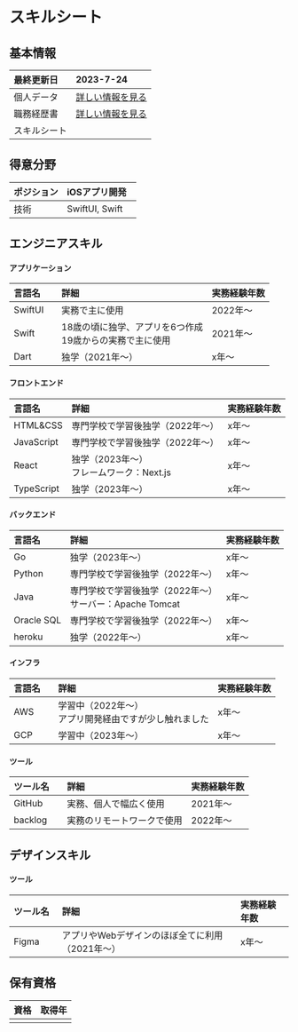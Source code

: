 # スキルシート
## 基本情報
| 最終更新日 | 2023-7-24 |
| :- | :- |
| 個人データ | [詳しい情報を見る](/personal-data.md) |
| 職務経歴書 | [詳しい情報を見る](/README.md) |
| スキルシート |  |

## 得意分野
| ポジション | iOSアプリ開発 |
| :- | :- |
| 技術　| SwiftUI, Swift　|


## エンジニアスキル

#### アプリケーション
| 言語名　| 詳細　| 実務経験年数 |
| :- | :- | :- |
| SwiftUI　| 実務で主に使用　| 2022年〜 |
| Swift　| 18歳の頃に独学、アプリを6つ作成<br>19歳からの実務で主に使用　| 2021年〜 |
| Dart | 独学（2021年〜） | x年〜 |
  
#### フロントエンド
| 言語名　| 詳細　| 実務経験年数 |
| :- | :- | :- |
| HTML&CSS | 専門学校で学習後独学（2022年〜） | x年〜 |
| JavaScript | 専門学校で学習後独学（2022年〜） | x年〜 |
| React | 独学（2023年〜）<br>フレームワーク：Next.js | x年〜 |
| TypeScript | 独学（2023年〜） | x年〜 |
  
#### バックエンド
| 言語名　| 詳細　| 実務経験年数 |
| :- | :- | :- |
| Go | 独学（2023年〜） | x年〜 |
| Python | 専門学校で学習後独学（2022年〜） | x年〜 |
| Java | 専門学校で学習後独学（2022年〜）<br>サーバー：Apache Tomcat | x年〜 |
| Oracle SQL | 専門学校で学習後独学（2022年〜） | x年〜 |
| heroku | 独学（2022年〜） | x年〜 |

#### インフラ
| 言語名　| 詳細　| 実務経験年数 |
| :- | :- | :- |
| AWS | 学習中（2022年〜）<br>アプリ開発経由ですが少し触れました | x年〜 |
| GCP | 学習中（2023年〜） | x年〜 |

#### ツール
| ツール名　| 詳細　| 実務経験年数 |
| :- | :- | :- |
| GitHub | 実務、個人で幅広く使用 | 2021年〜 |
| backlog | 実務のリモートワークで使用 | 2022年〜 |

## デザインスキル
#### ツール
| ツール名　| 詳細　| 実務経験年数 |
| :- | :- | :- |
| Figma | アプリやWebデザインのほぼ全てに利用（2021年〜） | x年〜 |

## 保有資格
| 資格 | 取得年 |
| :- | :- |
|  |  |


